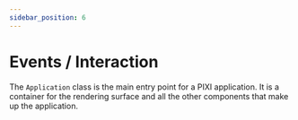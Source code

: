 ```yaml
---
sidebar_position: 6
---
```


# Events / Interaction

The `Application` class is the main entry point for a PIXI application. It is a container for the rendering surface and all the other components that make up the application.
